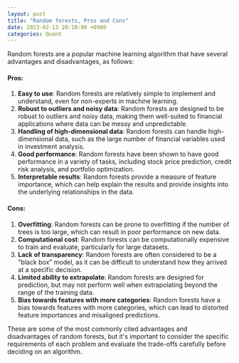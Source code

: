 ```yaml
---
layout: post
title: "Random forests, Pros and Cons"
date: 2023-02-13 20:10:00 +0900
categories: Quant
---
```


Random forests are a popular machine learning algorithm that have several advantages and disadvantages, as follows:

#### Pros:

1. **Easy to use**: Random forests are relatively simple to implement and understand, even for non-experts in machine learning.
2. **Robust to outliers and noisy data**: Random forests are designed to be robust to outliers and noisy data, making them well-suited to financial applications where data can be messy and unpredictable.
3. **Handling of high-dimensional data**: Random forests can handle high-dimensional data, such as the large number of financial variables used in investment analysis.
4. **Good performance**: Random forests have been shown to have good performance in a variety of tasks, including stock price prediction, credit risk analysis, and portfolio optimization.
5. **Interpretable results**: Random forests provide a measure of feature importance, which can help explain the results and provide insights into the underlying relationships in the data.

#### Cons:

1. **Overfitting**: Random forests can be prone to overfitting if the number of trees is too large, which can result in poor performance on new data.
2. **Computational cost**: Random forests can be computationally expensive to train and evaluate, particularly for large datasets.
3. **Lack of transparency**: Random forests are often considered to be a "black box" model, as it can be difficult to understand how they arrived at a specific decision.
4. **Limited ability to extrapolate**: Random forests are designed for prediction, but may not perform well when extrapolating beyond the range of the training data.
5. **Bias towards features with more categories**: Random forests have a bias towards features with more categories, which can lead to distorted feature importances and misaligned predictions.

These are some of the most commonly cited advantages and disadvantages of random forests, but it's important to consider the specific requirements of each problem and evaluate the trade-offs carefully before deciding on an algorithm.
